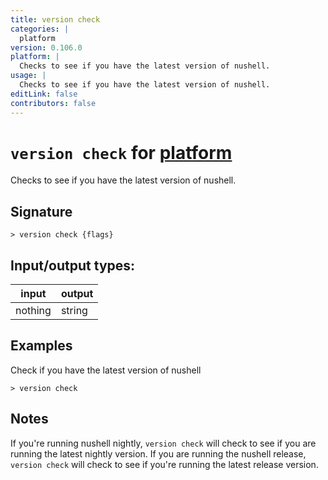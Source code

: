 ```yaml
---
title: version check
categories: |
  platform
version: 0.106.0
platform: |
  Checks to see if you have the latest version of nushell.
usage: |
  Checks to see if you have the latest version of nushell.
editLink: false
contributors: false
---
```

<!-- This file is automatically generated. Please edit the command in https://github.com/nushell/nushell instead. -->

# `version check` for [platform](/commands/categories/platform.md)

<div class='command-title'>Checks to see if you have the latest version of nushell.</div>

## Signature

```> version check {flags} ```


## Input/output types:

| input   | output |
| ------- | ------ |
| nothing | string |
## Examples

Check if you have the latest version of nushell
```nu
> version check

```

## Notes
If you're running nushell nightly, `version check` will check to see if you are running the latest nightly version. If you are running the nushell release, `version check` will check to see if you're running the latest release version.
